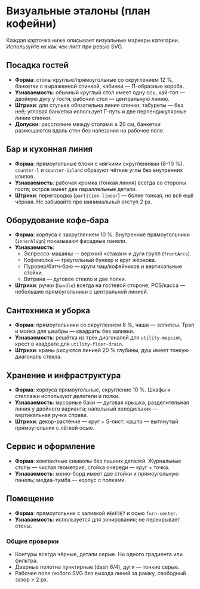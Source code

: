 # Визуальные эталоны (план кофейни)

Каждая карточка ниже описывает визуальные маркеры категории. Используйте их как чек-лист при ревью SVG.

## Посадка гостей

- **Форма**: столы круглые/прямоугольные со скруглением 12 %, банкетки с выраженной спинкой, кабинки — П-образные короба.
- **Узнаваемость**: обычный круглый стол имеет одну ось, хай-топ — двойную дугу у гостя, рабочий стол — центральную линию.
- **Штрихи**: для стульев обязательна линия спинки, табуреты — без неё; угловая банкетка использует Г-путь и две перпендикулярные линии спинки.
- **Допуски**: расстояние между столами ≥ 20 см, банкетки размещаются вдоль стен без налезания на рабочее поле.

## Бар и кухонная линия

- **Форма**: прямоугольные блоки с мягкими скруглениями (8–10 %). `counter-l` и `counter-island` образуют чёткие углы без внутренних клипов.
- **Узнаваемость**: рабочая кромка (тонкая линия) всегда со стороны гостя; остров имеет две параллельные детали.
- **Штрихи**: перегородка (`partition-linear`) — более тонкая, но всё ещё чёрная. Не забывайте про минимальный отступ 2 px.

## Оборудование кофе-бара

- **Форма**: корпуса с закруглением 10 %. Внутренние прямоугольники (`innerAlign`) показывают фасадные панели.
- **Узнаваемость**:
  - Эспрессо-машины — верхний «стакан» и дуги групп (`frontArcs`).
  - Кофемолка — треугольный бункер и круг жёрнова.
  - Пуровер/бэтч-брю — круги чаш/кофейников и вертикальные стойки.
  - Витрина — дуговое стекло и две полки.
- **Штрихи**: ручки (`handle`) всегда на гостевой стороне; POS/касса — небольшие прямоугольники с центральной линией.

## Сантехника и уборка

- **Форма**: прямоугольники со скруглением 8 %, чаши — эллипсы. Трап и мойка для швабры — квадраты без заливки.
- **Узнаваемость**: решётка из трёх диагоналей для `utility-mopsink`, крест в квадрате для `utility-floor-drain`.
- **Штрихи**: краны рисуются линией 20 % глубины; душ имеет тонкую диагональ стекла.

## Хранение и инфраструктура

- **Форма**: корпуса прямоугольные, скругление 10 %. Шкафы и стеллажи используют делители и полки.
- **Узнаваемость**: мусорные баки — дуговая крышка, разделительная линия у двойного варианта; напольный холодильник — вертикальная ручка справа.
- **Штрихи**: декор-растение — круг + S-лист; кашпо — вытянутый прямоугольник с лёгкой осью.

## Сервис и оформление

- **Форма**: компактные символы без лишних деталей. Журнальные столы — чистая геометрия, стойка очереди — круг + точка.
- **Узнаваемость**: меню-борд имеет две стойки и прямоугольную панель; медиа-тумба — корпус с полками.

## Помещение

- **Форма**: прямоугольник с заливкой `#EAF3E7` и осью `furn-center`.
- **Узнаваемость**: используется для зонирования; не перекрывает стены.

### Общие проверки

- Контуры всегда чёрные, детали серые. Ни одного градиента или фильтра.
- Дверные полотна пунктирные (dash 6/4), дуги — тонкие серые.
- Рабочее поле любого SVG без выхода линий за рамку, свободный зазор ≥ 2 px.
